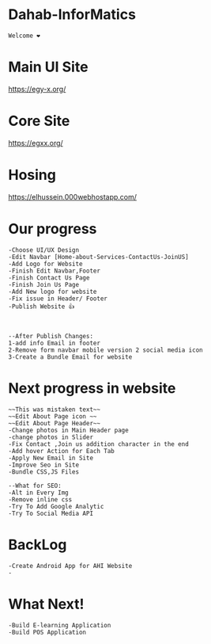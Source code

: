 # Dahab-InforMatics
    Welcome ❤️

# Main UI Site
https://egy-x.org/

# Core Site
https://egxx.org/

# Hosing 
https://elhussein.000webhostapp.com/



# Our progress
    -Choose UI/UX Design  
    -Edit Navbar [Home-about-Services-ContactUs-JoinUS]
    -Add Logo for Website
    -Finish Edit Navbar,Footer
    -Finish Contact Us Page
    -Finish Join Us Page 
    -Add New logo for website
    -Fix issue in Header/ Footer
    -Publish Website 👍



    --After Publish Changes:
    1-add info Email in footer
    2-Remove form navbar mobile version 2 social media icon
    3-Create a Bundle Email for website
     

# Next progress in website
    ~~This was mistaken text~~
    ~~Edit About Page icon ~~
    ~~Edit About Page Header~~
    -Change photos in Main Header page 
    -change photos in Slider
    -Fix Contact ,Join us addition character in the end
    -Add hover Action for Each Tab
    -Apply New Email in Site
    -Improve Seo in Site
    -Bundle CSS,JS Files 

    --What for SEO:
    -Alt in Every Img
    -Remove inline css
    -Try To Add Google Analytic
    -Try To Social Media API




# BackLog
    -Create Android App for AHI Website
    -



# What Next!

    -Build E-learning Application
    -Build POS Application

